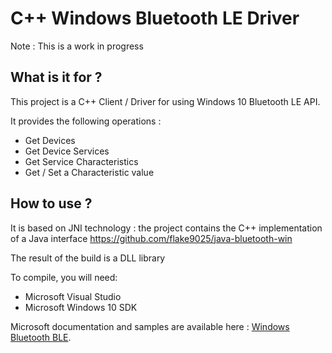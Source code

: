 # C++ Windows Bluetooth LE Driver

Note : This is a work in progress

## What is it for ?

This project is a C++ Client / Driver for using Windows 10 Bluetooth LE API.

It provides the following operations :
- Get Devices
- Get Device Services
- Get Service Characteristics
- Get / Set a Characteristic value

## How to use ?

It is based on JNI technology : the project contains the C++ implementation of a Java interface 
https://github.com/flake9025/java-bluetooth-win

The result of the build is a DLL library

To compile, you  will need:
- Microsoft Visual Studio
- Microsoft Windows 10 SDK

Microsoft documentation and samples are available here :
[Windows Bluetooth BLE](https://github.com/Microsoft/Windows-universal-samples/tree/main/Samples/BluetoothLE).


